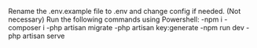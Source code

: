Rename the .env.example file to .env and change config if needed. (Not necessary)
Run the following commands using Powershell:
-npm i
-composer i
-php artisan migrate
-php artisan key:generate
-npm run dev
-php artisan serve
